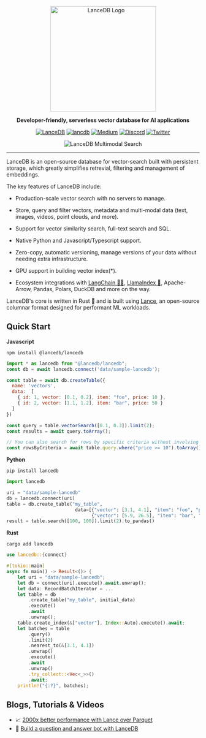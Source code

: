 <div align="center">
<p align="center">

<img width="275" alt="LanceDB Logo" src="https://user-images.githubusercontent.com/917119/226205734-6063d87a-1ecc-45fe-85be-1dea6383a3d8.png">

**Developer-friendly, serverless vector database for AI applications**

<a href='https://github.com/lancedb/vectordb-recipes/tree/main' target="_blank"><img alt='LanceDB' src='https://img.shields.io/badge/VectorDB_Recipes-100000?style=for-the-badge&logo=LanceDB&logoColor=white&labelColor=645cfb&color=645cfb'/></a>
<a href='https://lancedb.github.io/lancedb/' target="_blank"><img alt='lancdb' src='https://img.shields.io/badge/DOCS-100000?style=for-the-badge&logo=lancdb&logoColor=white&labelColor=645cfb&color=645cfb'/></a>
[![Medium](https://img.shields.io/badge/Medium-12100E?style=for-the-badge&logo=medium&logoColor=white)](https://blog.lancedb.com/)
[![Discord](https://img.shields.io/badge/Discord-%235865F2.svg?style=for-the-badge&logo=discord&logoColor=white)](https://discord.gg/zMM32dvNtd)
[![Twitter](https://img.shields.io/badge/Twitter-%231DA1F2.svg?style=for-the-badge&logo=Twitter&logoColor=white)](https://twitter.com/lancedb)

</p>

<img max-width="750px" alt="LanceDB Multimodal Search" src="https://github.com/lancedb/lancedb/assets/917119/09c5afc5-7816-4687-bae4-f2ca194426ec">

</p>
</div>

<hr />

LanceDB is an open-source database for vector-search built with persistent storage, which greatly simplifies retrevial, filtering and management of embeddings.

The key features of LanceDB include:

* Production-scale vector search with no servers to manage.

* Store, query and filter vectors, metadata and multi-modal data (text, images, videos, point clouds, and more).

* Support for vector similarity search, full-text search and SQL.

* Native Python and Javascript/Typescript support.

* Zero-copy, automatic versioning, manage versions of your data without needing extra infrastructure.

* GPU support in building vector index(*).

* Ecosystem integrations with [LangChain 🦜️🔗](https://python.langchain.com/en/latest/modules/indexes/vectorstores/examples/lanecdb.html), [LlamaIndex 🦙](https://gpt-index.readthedocs.io/en/latest/examples/vector_stores/LanceDBIndexDemo.html), Apache-Arrow, Pandas, Polars, DuckDB and more on the way.

LanceDB's core is written in Rust 🦀 and is built using <a href="https://github.com/lancedb/lance">Lance</a>, an open-source columnar format designed for performant ML workloads.

## Quick Start

**Javascript**
```shell
npm install @lancedb/lancedb
```

```javascript
import * as lancedb from "@lancedb/lancedb";
const db = await lancedb.connect('data/sample-lancedb');

const table = await db.createTable({
  name: 'vectors',
  data:  [
    { id: 1, vector: [0.1, 0.2], item: "foo", price: 10 },
    { id: 2, vector: [1.1, 1.2], item: "bar", price: 50 }
  ]
})

const query = table.vectorSearch([0.1, 0.3]).limit(2);
const results = await query.toArray();

// You can also search for rows by specific criteria without involving a vector search.
const rowsByCriteria = await table.query.where("price >= 10").toArray();
```

**Python**
```shell
pip install lancedb
```

```python
import lancedb

uri = "data/sample-lancedb"
db = lancedb.connect(uri)
table = db.create_table("my_table",
                         data=[{"vector": [3.1, 4.1], "item": "foo", "price": 10.0},
                               {"vector": [5.9, 26.5], "item": "bar", "price": 20.0}])
result = table.search([100, 100]).limit(2).to_pandas()
```

**Rust**
```shell
cargo add lancedb
```

```rust
use lancedb::{connect}

#[tokio::main]
async fn main() -> Result<()> {
    let uri = "data/sample-lancedb";
    let db = connect(uri).execute().await.unwrap();
    let data: RecordBatchIterator = ...
    let table = db
        .create_table("my_table", initial_data)
        .execute()
        .await
        .unwrap();
    table.create_index(&["vector"], Index::Auto).execute().await;
    let batches = table
        .query()
        .limit(2)
        .nearest_to(&[3.1, 4.1])
        .unwrap()
        .execute()
        .await
        .unwrap()
        .try_collect::<Vec<_>>()
        .await;
    println!("{:?}", batches);
```

## Blogs, Tutorials & Videos
* 📈 <a href="https://blog.eto.ai/benchmarking-random-access-in-lance-ed690757a826">2000x better performance with Lance over Parquet</a>
* 🤖 <a href="https://github.com/lancedb/lancedb/blob/main/docs/src/notebooks/youtube_transcript_search.ipynb">Build a question and answer bot with LanceDB</a>
